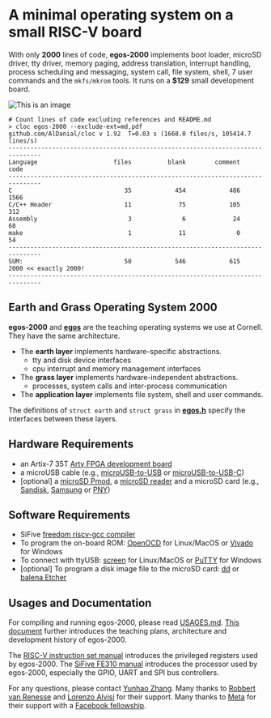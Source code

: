 # A minimal operating system on a small RISC-V board

With only **2000** lines of code, **egos-2000** implements boot loader, microSD driver, tty driver, memory paging, address translation, interrupt handling, process scheduling and messaging, system call, file system, shell, 7 user commands and the `mkfs/mkrom` tools.
It runs on a **$129** small development board.

![This is an image](https://dolobyte.net/print/egos-2000.jpg)

```shell
# Count lines of code excluding references and README.md
> cloc egos-2000 --exclude-ext=md,pdf
github.com/AlDanial/cloc v 1.92  T=0.03 s (1668.0 files/s, 105414.7 lines/s)
-------------------------------------------------------------------------------
Language                     files          blank        comment           code
-------------------------------------------------------------------------------
C                               35            454            486           1566
C/C++ Header                    11             75            105            312
Assembly                         3              6             24             68
make                             1             11              0             54
-------------------------------------------------------------------------------
SUM:                            50            546            615           2000 << exactly 2000!
-------------------------------------------------------------------------------
```

## Earth and Grass Operating System 2000

**egos-2000** and [**egos**]() are the teaching operating systems we use at Cornell. They have the same architecture.

* The **earth layer** implements hardware-specific abstractions.
    * tty and disk device interfaces
    * cpu interrupt and memory management interfaces
* The **grass layer** implements hardware-independent abstractions.
    * processes, system calls and inter-process communication
* The **application layer** implements file system, shell and user commands.

The definitions of `struct earth` and `struct grass` in [**egos.h**](library/egos.h) specify the interfaces between these layers.

## Hardware Requirements
* an Artix-7 35T [Arty FPGA development board](https://www.xilinx.com/products/boards-and-kits/arty.html)
* a microUSB cable (e.g., [microUSB-to-USB](https://www.amazon.com/CableCreation-Charging-Shielded-Charger-Compatible/dp/B07CKXQ9NB?ref_=ast_sto_dp&th=1&psc=1) or [microUSB-to-USB-C](https://www.amazon.com/dp/B0744BKDRD?psc=1&ref=ppx_yo2_dt_b_product_details))
* [optional] a [microSD Pmod](https://digilent.com/reference/pmod/pmodmicrosd/start?redirect=1), a [microSD reader](https://www.amazon.com/dp/B07G5JV2B5?psc=1&ref=ppx_yo2_dt_b_product_details) and a microSD card (e.g., [Sandisk](https://www.amazon.com/dp/B073K14CVB?ref=ppx_yo2_dt_b_product_details&th=1), [Samsung](https://www.amazon.com/dp/B09B1F9L52?ref=ppx_yo2_dt_b_product_details&th=1) or [PNY](https://www.amazon.com/dp/B08RG87JN5?ref=ppx_yo2_dt_b_product_details&th=1))

## Software Requirements
* SiFive [freedom riscv-gcc compiler](https://github.com/sifive/freedom-tools/releases/tag/v2020.04.0-Toolchain.Only)
* To program the on-board ROM: [OpenOCD](https://github.com/xpack-dev-tools/openocd-xpack/releases/tag/v0.11.0-1) for Linux/MacOS or [Vivado](https://www.xilinx.com/support/download.html) for Windows
* To connect with ttyUSB: [screen](https://linux.die.net/man/1/screen) for Linux/MacOS or [PuTTY](https://www.putty.org/) for Windows
* [optional] To program a disk image file to the microSD card: [dd](https://linux.die.net/man/1/dd) or [balena Etcher](https://www.balena.io/etcher/)

## Usages and Documentation

For compiling and running egos-2000, please read [USAGES.md](references/USAGES.md). 
[This document](references/README.md) further introduces the teaching plans, architecture and development history of egos-2000.

The [RISC-V instruction set manual](references/riscv-privileged-v1.10.pdf) introduces the privileged registers used by egos-2000.
The [SiFive FE310 manual](references/sifive-fe310-v19p04.pdf) introduces the processor used by egos-2000, especially the GPIO, UART and SPI bus controllers.

For any questions, please contact [Yunhao Zhang](https://dolobyte.net/).
Many thanks to [Robbert van Renesse](https://www.cs.cornell.edu/home/rvr/) and [Lorenzo Alvisi](https://www.cs.cornell.edu/lorenzo/) for their support.
Many thanks to [Meta](https://about.facebook.com/meta/) for their support with a [Facebook fellowship](https://research.facebook.com/fellows/zhang-yunhao/).
